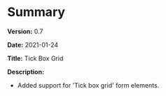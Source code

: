 # Summary

**Version:** 0.7

**Date:** 2021-01-24

**Title:** Tick Box Grid

**Description:**

* Added support for 'Tick box grid' form elements.
